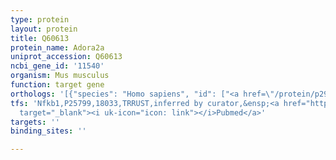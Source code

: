 ```yaml
---
type: protein
layout: protein
title: Q60613
protein_name: Adora2a
uniprot_accession: Q60613
ncbi_gene_id: '11540'
organism: Mus musculus
function: target gene
orthologs: '[{"species": "Homo sapiens", "id": ["<a href=\"/protein/p29274\">P29274</a>"]}, {"species": "Rattus norvegicus", "id": ["P30543"]}]'
tfs: 'Nfkb1,P25799,18033,TRRUST,inferred by curator,&ensp;<a href="https://www.ncbi.nlm.nih.gov/pubmed/?term=29087512%5Buid%5D+OR+17869311%5Buid%5D"
  target="_blank"><i uk-icon="icon: link"></i>Pubmed</a>'
targets: ''
binding_sites: ''

---
```

